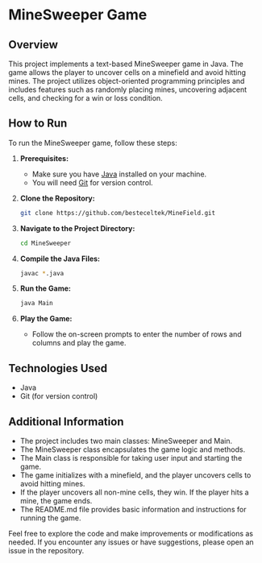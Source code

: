 # MineSweeper Game

## Overview

This project implements a text-based MineSweeper game in Java. The game allows the player to uncover cells on a minefield and avoid hitting mines. The project utilizes object-oriented programming principles and includes features such as randomly placing mines, uncovering adjacent cells, and checking for a win or loss condition.

## How to Run

To run the MineSweeper game, follow these steps:

1. **Prerequisites:**
    - Make sure you have [Java](https://www.java.com/) installed on your machine.
    - You will need [Git](https://git-scm.com/) for version control.

2. **Clone the Repository:**
   ```bash
   git clone https://github.com/besteceltek/MineField.git

3. **Navigate to the Project Directory:**
   ```bash
   cd MineSweeper

4. **Compile the Java Files:**
   ```bash
   javac *.java
   
5. **Run the Game:**
   ```bash
   java Main
   
6. **Play the Game:**
    - Follow the on-screen prompts to enter the number of rows and columns and play the game.

## Technologies Used
- Java
- Git (for version control)

## Additional Information
- The project includes two main classes: MineSweeper and Main.
- The MineSweeper class encapsulates the game logic and methods.
- The Main class is responsible for taking user input and starting the game. 
- The game initializes with a minefield, and the player uncovers cells to avoid hitting mines. 
- If the player uncovers all non-mine cells, they win. If the player hits a mine, the game ends. 
- The README.md file provides basic information and instructions for running the game. 

Feel free to explore the code and make improvements or modifications as needed. If you encounter any issues or have suggestions, please open an issue in the repository.






